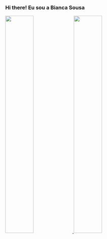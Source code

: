 ### Hi there! Eu sou a Bianca Sousa

<div>
  <a href="https://github.com/biancasbs">
  <img width="42%" src="https://github-readme-stats.vercel.app/api?username=biancasbs&show_icons=true&theme=dracula">
  <img width="42%" src="https://github-readme-stats.vercel.app/api/top-langs/?username=biancasbs&&hide_progress=true&theme=dracula">
</div>
